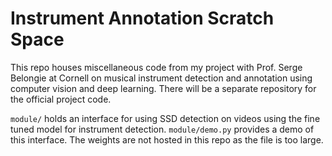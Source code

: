 # Instrument Annotation Scratch Space

This repo houses miscellaneous code from my project with Prof. Serge Belongie at Cornell on musical instrument detection and annotation using computer vision and deep learning. There will be a separate repository for the official project code.

```module/``` holds an interface for using SSD detection on videos using the fine tuned model for instrument detection. ```module/demo.py``` provides a demo of this interface. The weights are not hosted in this repo as the file is too large.
